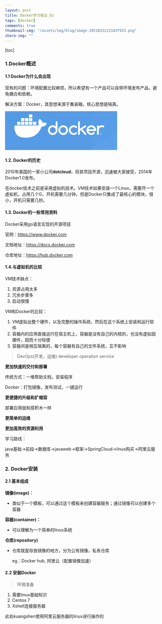 ```yaml
---
layout: post
title: Docker学习笔记_01
tags: [docker]
comments: true
thumbnail-img: "/assets/img/blog/image-20210222221837933.png"
share-img: ""
---
```


[toc]

### 1.Docker概述

#### 1.1 Docker为什么会出现

现有的问题：环境配置比较麻烦，所以希望有一个产品可以自带环境发布产品，避免耦合和依赖。

解决方案：Docker，其思想来源于集装箱，核心思想是隔离。

![image-20210222221837933](/assets/img/blog/image-20210222221837933.png)



#### 1.2. Docker的历史

2010年美国的一家小公司**dotcloud**，将其项目开源，迅速被大家接受，2014年Docker1.0发布。

在docker技术之前是采用虚拟机技术。VM技术如果安装一个Linux，需要开一个虚拟机，占用几个G，开机需要几分钟。但是Docker只集成了最核心的模块，很小，开机只需要几秒。



#### 1.3. Docker的一些常用资料

Docker采用go语言实现的开源项目

官网：https://www.docker.com

文档地址：https://docs.docker.com

仓库地址：https://hub.docker.com



#### 1.4.与虚拟机的比较

VM技术缺点：

1. 资源占用太多
2. 冗余步骤多
3. 启动很慢



VM和Docker的比较：

1. VM虚拟出整个硬件，以及完整的操作系统，然后在这个系统上安装和运行软件
2. 容器内的应用直接运行在宿主机上，容器是没有自己的内核的，也没有虚拟因硬件，因而十分轻便
3. 容器间是相互隔离的，每个容器有自己的文件系统，互不影响



> DevOps(开发，运维) developer operation service

**更加快速的交付和部署**

传统方式：一堆帮助文档，安装程序

Docker：打包镜像，发布测试，一键运行

**更便捷的升级和扩缩容**

部署应用就和搭积木一样

**更简单的运维**

**更加高效的资源利用**



学习路线：

java基础->前段->数据库->javaweb->框架->SpringCloud->linux购买->阿里云服务

### 2. Docker安装

#### 2.1 基本组成

**镜像(image)：**

- 类似于一个模板，可以通过这个模板来创建容器服务；通过镜像可以创建多个容器

**容器(container)：**

- 可以理解为一个简单的linux系统

**仓库(repository)**

- 仓库就是存放镜像的地方，分为公有镜像，私有仓库

  eg：Docker hub, 阿里云（配置镜像加速）

#### 2.2 安装Docker

> 环境准备

1. 需要linux基础知识
2. Centos 7
3. Xshell连接服务器

此处kuangshen使用阿里云服务器的linux进行操作的













